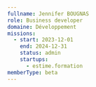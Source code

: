 ```yaml
---
fullname: Jennifer BOUGNAS
role: Business developer
domaine: Développement
missions:
  - start: 2023-12-01
    end: 2024-12-31
    status: admin
    startups:
      - estime.formation
memberType: beta
---
```

